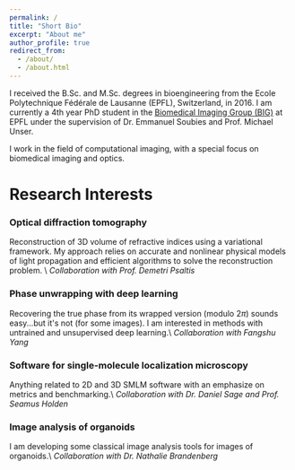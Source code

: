 ```yaml
---
permalink: /
title: "Short Bio"
excerpt: "About me"
author_profile: true
redirect_from: 
  - /about/
  - /about.html
---
```



I received the B.Sc. and M.Sc. degrees in bioengineering from the Ecole Polytechnique Fédérale de Lausanne (EPFL), Switzerland, in 2016. I am currently a 4th year PhD student in the [Biomedical Imaging Group (BIG)](http://bigwww.epfl.ch) at EPFL under the supervision of Dr. Emmanuel Soubies and Prof. Michael Unser.

I work in the field of computational imaging, with a special focus on biomedical imaging and optics.


# Research Interests

### Optical diffraction tomography
Reconstruction of 3D volume of refractive indices using a variational framework.
My approach relies on accurate and nonlinear physical models of light propagation and efficient algorithms to solve the reconstruction problem.
\\
*Collaboration with Prof. Demetri Psaltis*

### Phase unwrapping with deep learning
Recovering the true phase from its wrapped version (modulo 2$\pi$) sounds easy...but it's not (for some images). I am interested in methods with untrained and unsupervised deep learning.\\
*Collaboration with Fangshu Yang*

### Software for single-molecule localization microscopy
Anything related to 2D and 3D SMLM software with an emphasize on metrics and benchmarking.\\
*Collaboration with Dr. Daniel Sage and Prof. Seamus Holden*

### Image analysis of organoids
I am developing some classical image analysis tools for images of organoids.\\
*Collaboration with Dr. Nathalie Brandenberg*

<!--

Yep
======


Yup Yup
======

1. Useless list
1. yep


Another Yup
------
Yep
-->

